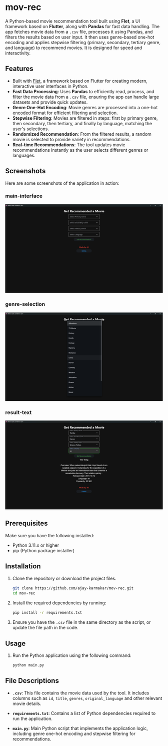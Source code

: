 # mov-rec

A Python-based movie recommendation tool built using **Flet**, a UI framework based on **Flutter**, along with **Pandas** for fast data handling.
The app fetches movie data from a `.csv` file, processes it using Pandas, and filters the results based on user input. It then uses genre-based one-hot encoding and applies stepwise filtering (primary, secondary, tertiary genre, and language) to recommend movies. It is designed for speed and interactivity.

## Features

- Built with [Flet](https://flet.dev/), a framework based on Flutter for creating modern, interactive user interfaces in Python.
- **Fast Data Processing**: Uses **Pandas** to efficiently read, process, and filter the movie data from a `.csv` file, ensuring the app can handle large datasets and provide quick updates.
- **Genre One-Hot Encoding**: Movie genres are processed into a one-hot encoded format for efficient filtering and selection.
- **Stepwise Filtering**: Movies are filtered in steps: first by primary genre, then secondary, then tertiary, and finally by language, matching the user's selections.
- **Randomized Recommendation**: From the filtered results, a random movie is selected to provide variety in recommendations.
- **Real-time Recommendations**: The tool updates movie recommendations instantly as the user selects different genres or languages.

## Screenshots

Here are some screenshots of the application in action:

### main-interface

![main-interface](assets/main-interface.png)

### genre-selection

![genre-selection](assets/genre-selection.png)

### result-text

![result-text](assets/result-screen.png)

## Prerequisites

Make sure you have the following installed:

- Python 3.11.x or higher
- pip (Python package installer)

## Installation

1. Clone the repository or download the project files.

    ```bash
    git clone https://github.com/ajay-karmakar/mov-rec.git
    cd mov-rec
    ```

2. Install the required dependencies by running:

    ```bash
    pip install -r requirements.txt
    ```

3. Ensure you have the `.csv` file in the same directory as the script, or update the file path in the code.

## Usage

1. Run the Python application using the following command:

    ```bash
    python main.py
    ```

## File Descriptions

- **`.csv`**: This file contains the movie data used by the tool. It includes columns such as `id`, `title`, `genres`, `original_language` and other relevant movie details.
  
- **`requirements.txt`**: Contains a list of Python dependencies required to run the application.

- **`main.py`**: Main Python script that implements the application logic, including genre one-hot encoding and stepwise filtering for recommendations.
